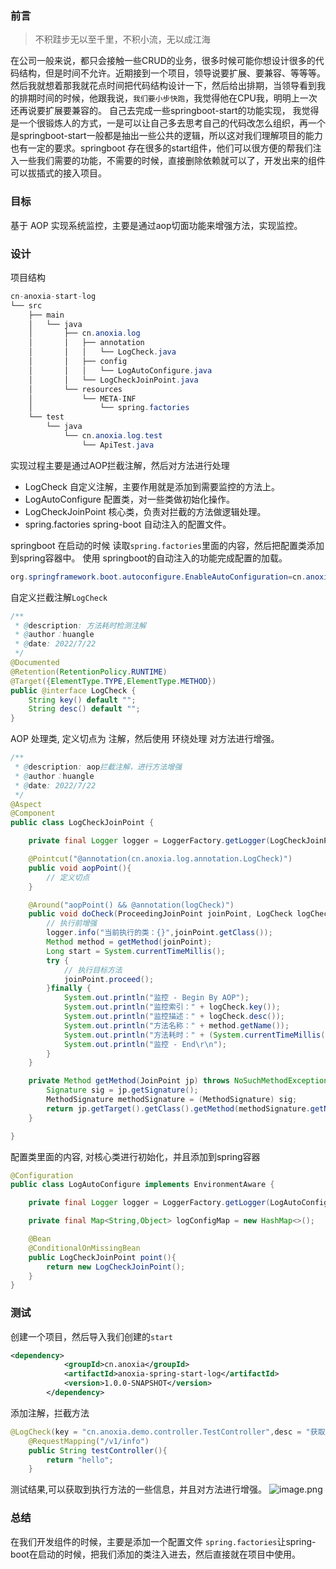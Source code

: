 ### 前言
> 不积跬步无以至千里，不积小流，无以成江海

在公司一般来说，都只会接触一些CRUD的业务，很多时候可能你想设计很多的代码结构，但是时间不允许。近期接到一个项目，领导说要扩展、要兼容、等等等。然后我就想着那我就花点时间把代码结构设计一下，然后给出排期，当领导看到我的排期时间的时候，他跟我说，`我们要小步快跑`，我觉得他在CPU我，明明上一次还再说要扩展要兼容的。
自己去完成一些springboot-start的功能实现， 我觉得是一个很锻炼人的方式，一是可以让自己多去思考自己的代码改怎么组织，再一个是springboot-start一般都是抽出一些公共的逻辑，所以这对我们理解项目的能力也有一定的要求。springboot 存在很多的start组件，他们可以很方便的帮我们注入一些我们需要的功能，不需要的时候，直接删除依赖就可以了，开发出来的组件 可以拔插式的接入项目。

### 目标
基于 AOP 实现系统监控，主要是通过aop切面功能来增强方法，实现监控。
### 设计
项目结构
```java
cn-anoxia-start-log
└── src
    ├── main
    │   └── java
    │       ├── cn.anoxia.log
    │       │   ├── annotation
    │       │   │   └── LogCheck.java
    │       │   ├── config
    │       │   │   └── LogAutoConfigure.java
    │       │   └── LogCheckJoinPoint.java
    │       └── resources
    │           └── META-INF 
    │               └── spring.factories
    └── test
        └── java
            └── cn.anoxia.log.test
                └── ApiTest.java

```
实现过程主要是通过AOP拦截注解，然后对方法进行处理

- LogCheck  自定义注解，主要作用就是添加到需要监控的方法上。
- LogAutoConfigure  配置类，对一些类做初始化操作。
- LogCheckJoinPoint  核心类，负责对拦截的方法做逻辑处理。
- spring.factories  spring-boot 自动注入的配置文件。

springboot 在启动的时候 读取`spring.factories`里面的内容，然后把配置类添加到spring容器中。
使用 springboot的自动注入的功能完成配置的加载。
```java
org.springframework.boot.autoconfigure.EnableAutoConfiguration=cn.anoxia.log.config.LogAutoConfigure
```
 自定义拦截注解`LogCheck`
```java
/**
 * @description: 方法耗时检测注解
 * @author：huangle
 * @date: 2022/7/22
 */
@Documented
@Retention(RetentionPolicy.RUNTIME)
@Target({ElementType.TYPE,ElementType.METHOD})
public @interface LogCheck {
    String key() default "";
    String desc() default "";
}
```
AOP 处理类, 定义切点为 注解，然后使用 环绕处理 对方法进行增强。
```java
/**
 * @description: aop拦截注解，进行方法增强
 * @author：huangle
 * @date: 2022/7/22
 */
@Aspect
@Component
public class LogCheckJoinPoint {

    private final Logger logger = LoggerFactory.getLogger(LogCheckJoinPoint.class);

    @Pointcut("@annotation(cn.anoxia.log.annotation.LogCheck)")
    public void aopPoint(){
        // 定义切点
    }

    @Around("aopPoint() && @annotation(logCheck)")
    public void doCheck(ProceedingJoinPoint joinPoint, LogCheck logCheck) throws Throwable {
        // 执行前增强
        logger.info("当前执行的类：{}",joinPoint.getClass());
        Method method = getMethod(joinPoint);
        Long start = System.currentTimeMillis();
        try {
            // 执行目标方法
            joinPoint.proceed();
        }finally {
            System.out.println("监控 - Begin By AOP");
            System.out.println("监控索引：" + logCheck.key());
            System.out.println("监控描述：" + logCheck.desc());
            System.out.println("方法名称：" + method.getName());
            System.out.println("方法耗时：" + (System.currentTimeMillis() - start) + "ms");
            System.out.println("监控 - End\r\n");
        }
    }

    private Method getMethod(JoinPoint jp) throws NoSuchMethodException {
        Signature sig = jp.getSignature();
        MethodSignature methodSignature = (MethodSignature) sig;
        return jp.getTarget().getClass().getMethod(methodSignature.getName(), methodSignature.getParameterTypes());
    }

}

```
配置类里面的内容, 对核心类进行初始化，并且添加到spring容器
```java
@Configuration
public class LogAutoConfigure implements EnvironmentAware {

    private final Logger logger = LoggerFactory.getLogger(LogAutoConfigure.class);

    private final Map<String,Object> logConfigMap = new HashMap<>();

    @Bean
    @ConditionalOnMissingBean
    public LogCheckJoinPoint point(){
        return new LogCheckJoinPoint();
    }
}
```
### 测试
创建一个项目，然后导入我们创建的`start`
```xml
<dependency>
            <groupId>cn.anoxia</groupId>
            <artifactId>anoxia-spring-start-log</artifactId>
            <version>1.0.0-SNAPSHOT</version>
        </dependency>
```
添加注解，拦截方法
```java
@LogCheck(key = "cn.anoxia.demo.controller.TestController",desc = "获取用户信息")
    @RequestMapping("/v1/info")
    public String testController(){
        return "hello";
    }
```
测试结果,可以获取到执行方法的一些信息，并且对方法进行增强。
![image.png](https://cdn.nlark.com/yuque/0/2022/png/2869098/1658474804394-23d1aeff-e515-419b-991a-588aa9e27a1c.png#averageHue=%232d2c2c&clientId=udb09d950-4756-4&from=paste&height=204&id=ue97881b9&name=image.png&originHeight=408&originWidth=1958&originalType=binary&ratio=1&rotation=0&showTitle=false&size=65951&status=done&style=none&taskId=udf48678e-3630-4277-8253-cb0ead25322&title=&width=979)
### 总结
在我们开发组件的时候，主要是添加一个配置文件 `spring.factories`让spring-boot在启动的时候，把我们添加的类注入进去，然后直接就在项目中使用。

